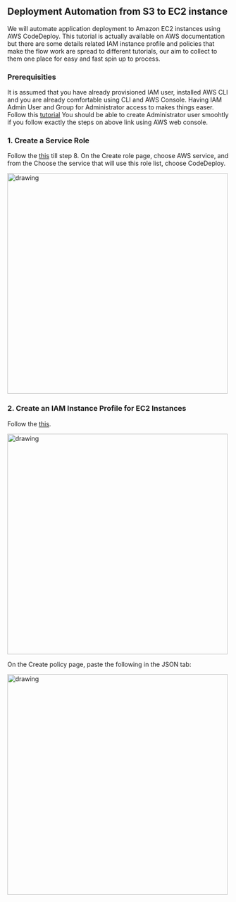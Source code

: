 ## Deployment Automation from S3 to EC2 instance

We will automate application deployment to Amazon EC2 instances using AWS CodeDeploy. This tutorial is actually available on AWS documentation but there are some details related IAM instance profile and policies that make the flow work are spread to different tutorials, our aim to collect to them one place for easy and fast spin up to process. 

### Prerequisities 
It is assumed that you have already provisioned IAM user, installed AWS CLI and you are already comfortable using CLI and AWS Console. Having IAM Admin User and Group for Administrator access to makes things easer. Follow this [tutorial](https://docs.aws.amazon.com/IAM/latest/UserGuide/getting-started_create-admin-group.html) You should be able to create Administrator user smoohtly if you follow exactly the steps on above link using AWS web console. 

### 1. Create a Service Role

Follow the [this](https://docs.aws.amazon.com/codedeploy/latest/userguide/getting-started-create-service-role.html) till step 8. On the Create role page, choose AWS service, and from the Choose the service that will use this role list, choose CodeDeploy.

<img src="https://lh3.googleusercontent.com/pw/ACtC-3dMMyP10CIU1uUG42hGS_Y4ZV_xqd7Jtwh7SKtZxWPuPMlshYad9UCteGskuRUrbIsurlOLuMbLvGP-Zn5aHLVBPDv157U__EkZqPk2plLqJVAGB3tiTdFClLC5p3AcC-bZV57uU5gs8jVehzBKQBnI=w1998-h902-no?authuser=0" alt="drawing" width="500"/>

### 2. Create an IAM Instance Profile for EC2 Instances

Follow the [this](https://docs.aws.amazon.com/codedeploy/latest/userguide/getting-started-create-iam-instance-profile.html). 

<img src="https://lh3.googleusercontent.com/pw/ACtC-3fzKYz6ruCEze53NAJ0qGyJuEkG5SkfD7J_NAAV8NFvI9VJ0BREXdbZM1TRg_AQ6XPs3bPgcHarJ3VWGmEDlYPNjDldjFgmhA1Cqo15n1q5q9BRVz4c6KPLFnnejST4F0E88bdm_ansEcWq0tnJit8D=w1988-h1002-no?authuser=0" alt="drawing" width="500"/>

On the Create policy page, paste the following in the JSON tab:

<img src="https://lh3.googleusercontent.com/pw/ACtC-3enNiG5Z8LVOOSe9hCMEFn0whyBZgzBd_GAlMIbf4bTlznm7xzV-ZeDATG6-uZpoV2yrOPdnOuhMtT2KQqspYoC1F114QTZQ_c6r7k3XeK2HQmt50B5-bouHax7dmIc8WnLzUChFCZr7NBBY0dGN9fe=w1966-h1012-no?authuser=0" alt="drawing" width="500"/>





